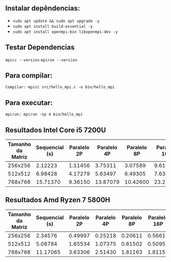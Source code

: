 
## Instalar depêndencias:
- `sudo apt update && sudo apt upgrade -y`
- `sudo apt install build-essential -y`
- `sudo apt install openmpi-bin libopenmpi-dev -y`

## Testar Dependencias

`mpicc --version`
`mpirun --version`

## Para compilar:

`Compilar: mpicc src/hello_mpi.c -o bin/hello_mpi`


## Para executar: 

`mpirun: mpirun -np 4 bin/hello_mpi`

## Resultados Intel Core i5 7200U

| Tamanho da Matriz | Sequencial (s) | Paralelo 2P | Paralelo 4P | Paralelo 8P | Paralelo 16P |
|-------------------|----------------|-------------|-------------|-------------|---------------|
| 256x256 | 2.12223 | 1.11456 | 3.75311 | 3.07589 | 9.61958 |
| 512x512 | 6.98428 | 4.17279 | 5.63497 | 6.49305 | 7.63082 |
| 768x768 | 15.71370 | 9.36150 | 13.87079 | 10.42600 | 23.23195 |

## Resultados Amd Ryzen 7 5800H

| Tamanho da Matriz | Sequencial (s) | Paralelo 2P | Paralelo 4P | Paralelo 8P | Paralelo 16P |
|-------------------|----------------|-------------|-------------|-------------|---------------|
| 256x256 | 2.34576 | 0.49997 | 0.25218 | 0.20611 | 0.56618 |
| 512x512 | 5.08784 | 1.65534 | 1.07375 | 0.81502 | 0.50957 |
| 768x768 | 11.17065 | 3.63306 | 2.51430 | 1.81163 | 1.81153 |